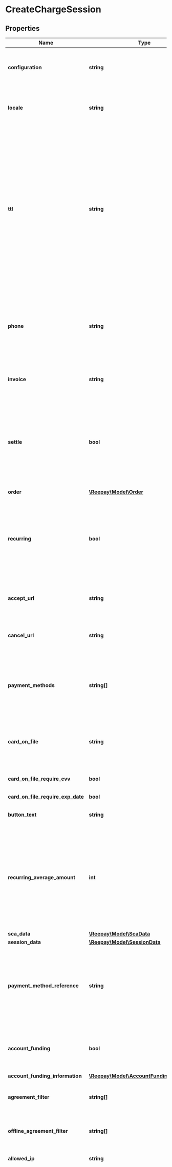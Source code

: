 # CreateChargeSession

## Properties
Name | Type | Description | Notes
------------ | ------------- | ------------- | -------------
**configuration** | **string** | Optional handle for a checkout configuration defined in the admin app to be used for this session | [optional] 
**locale** | **string** | Optional locale for session. E.g. &#x60;en_GB&#x60;, &#x60;da_DK&#x60;, &#x60;es_ES&#x60;. Defaults to configuration locale or account locale. | [optional] 
**ttl** | **string** | Optional time-to-live duration. The session will expire after the duration from creation, meaning that payment attempts cannot be initiated after this duration. Notice though, that payments initiated within the time-to-live duration might finish after the TTL E.g. MobilePay Online flows. The duration must be given in the following notation: &#x60;PTxS&#x60; - x seconds, &#x60;PTxM&#x60; - x minutes, &#x60;PTxH&#x60; - x hours or &#x60;PxD&#x60; - x days. E.g. PT3H (three hours). The default time-to-live is three months. | [optional] 
**phone** | **string** | Phone number to use for payment methods able to use a prefilled phone number. E.g. MobilePay, Vipps and Swish. If no explicit phone number is defined, the phone number for the customer entity will be used. | [optional] 
**invoice** | **string** | Handle for existing invoice to charge. Either this argument must be provided or &#x60;order&#x60;. | [optional] 
**settle** | **bool** | Whether or not to immediately settle (capture). Default is false. If not settled immediately an authorization will be performed which can be settled later. Normally this have to be done within 7 days. Note that not all payment methods support immediate settle. | [optional] 
**order** | [**\Reepay\Model\Order**](Order.md) |  | [optional] 
**recurring** | **bool** | If set a recurring payment method is stored for the customer and a reference returned. This parameter if set to true will limit payment methods to those that are reusable. Cannot be used in conjunction with &#x60;recurring_optional&#x60;. | [optional] 
**accept_url** | **string** | If checkout is opened in separate window the customer will be directed to this page after success | [optional] 
**cancel_url** | **string** | If checkout is opened in separate window the customer will be directed to this page if the customer cancels | [optional] 
**payment_methods** | **string[]** | Optional list of payment methods to use for the checkout session. Format: &#x60;&lt;payment_methods&gt; &#x3D; list of &lt;payment_method&gt;&#x60; &#x60;&lt;payment_method&gt;  &#x3D; [sca-|nosca-]&lt;payment_name&gt;&#x60; &#x60;&lt;payment_name&gt;    &#x3D; The id of payment method, e.g. dankort&#x60; See https://docs.reepay.com/reference/checkout-payment-methods for full documentation | [optional] 
**card_on_file** | **string** | Reference to existing card payment method (&#x60;ca_xxx&#x60;) to use instead of having cardholder enter card data. CVV may still be required from cardholder. | [optional] 
**card_on_file_require_cvv** | **bool** | Require cvv from cardholder for card-on-file | [optional] 
**card_on_file_require_exp_date** | **bool** | Require expiration date for card-on-file | [optional] 
**button_text** | **string** | Optional alternative button text. Maximum length 32 characters. | [optional] 
**recurring_average_amount** | **int** | For cost based acquirer agreement selection this argument can be used to define the amount used in calculating the least expensive agreement for future recurring payments. Can only be used for sessions saving a payment method for later use. Must be given in minor unit for currency. | [optional] 
**sca_data** | [**\Reepay\Model\ScaData**](ScaData.md) |  | [optional] 
**session_data** | [**\Reepay\Model\SessionData**](SessionData.md) |  | [optional] 
**payment_method_reference** | **string** | Optional reference given to the created payment method in case a recurring payment method is created by the session. Session id will be used by default if not defined. Max length 64 with allowable characters [a-zA-Z0-9_.-@]. | [optional] 
**account_funding** | **bool** | Indicates that Account Funding Transaction (AFT) is requested. It only can be used for instant settle (i.e. &#x27;settle&#x27; &#x3D; true) | [optional] 
**account_funding_information** | [**\Reepay\Model\AccountFundingInformation**](AccountFundingInformation.md) |  | [optional] 
**agreement_filter** | **string[]** | Optional list of agreement ids to filter which agreements will be used for card payments. | [optional] 
**offline_agreement_filter** | **string[]** | Optional list of offline agreement handles to filter which options are shown to the consumer. | [optional] 
**allowed_ip** | **string** | Optional IP address to restrict the use of the session to | [optional] 
**text_on_statement** | **string** | Optional argument to define the text on bank statement. Notice the following about this argument: 1. It only works for some acquirers. 2. Acquirers may have rigid rules on the content of the text on statement. Not complying to these rules will result in declined payments. 3) It is already possible to define custom text on statement using templating in the Reepay Administration. Contact support for help. We highly recommend to only supply this argument if absolutely necessary, and the templated default text on statement is not sufficient. Maximum length is 128, but most acquirers require a maximum length of 22 characters. Truncating will be applied if too long for specific acquirer. Characters must match regex &#x60;[\\x20-\\x7F]&#x60; | [optional] 
**acquirer_reference** | **string** | Optional reference for the transaction at the acquirer. Notice the following about this argument: 1. It only works for some acquirers. 2. Acquirers may have rigid rules on the content of the acquirer reference.  Not complying to these rules can result in declined payments. 3. It is already possible to define custom acquirer reference using templating in the Reepay Administration.  Contact support for help. We highly recommend to only supply this argument if absolutely necessary,  and the templated default acquirer reference is not sufficient. Maximum length is 128,  but most acquirers require a maximum length of 22 characters.  Truncating will be applied if too long for specific acquirer.  Characters must match regex &#x60;[\\x20-\\x7F]&#x60; | [optional] 
**recurring_optional** | **bool** | Option to show a checkbox for reusable payment methods to allow the customer to select to save the payment method or not. If set to true the checkbox will be checked by default and vice versa. If the customer chooses to save the payment method, the &#x60;payment_method&#x60; parameter will be returned. Cannot be used in conjunction with &#x60;recurring&#x60;. | [optional] 
**recurring_optional_text** | **string** | Optional alternative text to show if the &#x60;recurring_optional&#x60; option is used | [optional] 

[[Back to Model list]](../../README.md#documentation-for-models) [[Back to API list]](../../README.md#documentation-for-api-endpoints) [[Back to README]](../../README.md)

